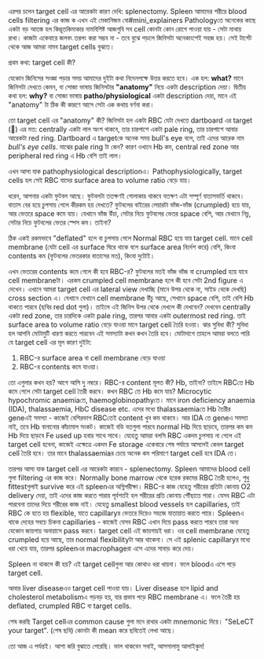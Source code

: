 
এরপর চলেন target cell এর আরেকটা কারণ দেখি: splenectomy. Spleen আমাদের শরীরে blood cells filtering এর কাজ ক
এখন এই মেকানিজম বো#mini_explainers 
Pathologyতে অনেকের কাছে একটা বড় আতঙ্ক হল কিম্ভূতকিমাকার নামবিশিষ্ট আজগুবি সব cell কোনটা কোন রোগে পাওয়া যায় - সেটা মাথায় রাখা। কাজটা একেবারে জলবৎ তরলং করা সম্ভব না - তবে বুঝে পড়লে জিনিসটা অনেকাংশেই সহজ হয়। সেই টার্গেট থেকে আজ আমরা নামব target cells বুঝতে।

প্রথম কথা: target cell কী?

যেকোন জিনিসের সংজ্ঞা পড়ার সময় আমাদের দুইটা কথা নিদেনপক্ষে উত্তর করতে হবে। এক হল: **what?** মানে জিনিসটা দেখতে কেমন, বা সোজা ভাষায় জিনিসটার **"anatomy"** নিয়ে একটা description দেয়া। দ্বিতীয় কথা হল: **why?** বা সোজা ভাষায় **patho/physiological** একটা description দেয়া, মানে এই "anatomy" টা ঠিক কী কারণে আসে সেটা এক কথায় বর্ণনা করা।

তো target cell এর "anatomy" কী? জিনিসটা হল একটা RBC যেটা দেখতে dartboard এর target (🎯) এর মত: centrally একটা লাল অংশ থাকবে, তার চারপাশে একটা pale ring, তার চারপাশে আবার আরেকটা red ring. Dartboard এ targetকে অনেক সময় bull's eye বলে, তাই এদের আরেক নাম *bull's eye cells*. মাঝের pale ring টা কেন? কারণ ওখানে Hb কম, central red zone আর peripheral red ring এ Hb বেশি তাই লাল।

এখন আসা যাক pathophysiological descriptionএ। Pathophysiologically, target cells হল সেই RBC যাদের surface area to volume ratio বেড়ে যায়। 

ধরেন, আপনার একটা ফুটবল আছে। ফুটবলটা ততক্ষণই গোলাকার থাকবে যতক্ষণ এটা সম্পূর্ণ বাতাসভর্তি থাকবে। বাতাস বের হয়ে চুপসায় গেলে কীরকম হয় দেখতে? ফুটবলের বাইরের লেয়ারটা ভাঁজ-ভাঁজ (crumpled) হয়ে যায়, আর ভেতরে space কমে যায়। যেখানে ভাঁজ উঁচা, সেটার নিচে ফুটবলের ভেতর space বেশি, আর যেখানে নিচু, সেটার নিচে ফুটবলের ভেতর স্পেস কম। তাইনা?

ঠিক একই রকমভাবে "deflated" হলে বা চুপসায় গেলে Normal RBC হয়ে যায় target cell. মানে cell membrane (যেটা cell এর surface ঘিরে থাকে বলে surface area নির্দেশ করে) বেশি, কিংবা contents কম (ফুটবলের ভেতরকার বাতাসের মত), কিংবা দুটোই। 

এখন ভেতরের contents কমে গেলে কী হবে RBC-র? ফুটবলের মতই ভাঁজ ভাঁজ বা crumpled হয়ে যাবে cell membraneটা। এরকম crumpled cell membrane হলে কী হবে সেটা 2nd figure এ দেখেন। এখানে আমরা target cell এর lateral view দেখাচ্ছি (মানে উপর থেকে না, সাইড থেকে দেখছি) cross section এ। যেখানে যেখানে cell membrane উঁচু আছে, সেখানে space বেশি, তাই বেশি Hb থাকতে পারবে (ছবির red dot গুলা)। তাইলে এই জিনিস উপর থেকে দেখলে কী দেখবেন? দেখবেন centrally একটা red zone, তার চারদিকে একটা pale ring, তারপর আবার একটা outermost red ring. তাই surface area to volume ratio বেড়ে যাওয়া মানে target cell তৈরি হওয়া।
ঝার সুবিধা কী? সুবিধা হল আপনি মোটামুটি ধারণা করতে পারবেন এই সমস্যাটা কখন কখন তৈরি হবে। মোটাদাগে তাহলে আমরা বলতে পারি যে target cell এর মূল কারণ দুইটা:

1. RBC-র surface area বা cell membrane বেড়ে যাওয়া
2. RBC-র contents কমে যাওয়া।

তো এগুলার কখন হয়? আগে আসি দু নম্বরে। RBC-র content মূলত কী? Hb, তাইনা? তাইলে RBCতে Hb কমে গেলে সেটা target cell তৈরী করবে। কখন RBC তে Hb কমে যায়? Microcytic hypochromic anaemiaতে, haemoglobinopathyতে। মানে iron deficiency anaemia (IDA), thalassaemia, HbC disease etc. এদের মধ্যে thalassaemiaতে Hb তৈরীর geneএই সমস্যা - কাজেই বেশিরভাগ RBCতেই content খুব কম থাকবে। আর IDA তে geneএ সমস্যা নাই, তবে Hb বানানোর কাঁচামাল সংকট। কাজেই বডি যতগুলা পারবে normal Hb দিয়ে ছাড়বে, তারপর কম কম Hb দিয়ে ছাড়বে Fe used up হবার সাথে সাথে। যেহেতু আমরা বলসি RBC একদম চুপসায় না গেলে এই target cell হবেনা, কাজেই এক্ষেত্রে একদম Fe storage একেবারে শেষ পর্যায়ে আসলেই কেবল target cell তৈরি হবে। তার মানে thalassaemiaর চেয়ে অনেক কম পরিমাণে target cell হবে IDA তে।


তারপর আসা যাক target cell এর আরেকটা কারনে - splenectomy. Spleen আমাদের blood cell গুলা filtering এর কাজ করে। Normally bone marrow থেকে হরেক রকমের RBC তৈরী হলেও, শুধু fittestগুলাই survive করে এই spleenএর অগ্নিপরীক্ষা। RBC-র কাজ যেহেতু শরীরের প্রতিটা কোনায় O2 delivery দেয়া, তাই এদের কাজ করতে পারার পূর্বশর্তই হল শরীরের প্রতি কোনায় পৌঁছাতে পারা। যেসব RBC এটা পারবেনা তাদের দিয়ে শরীরের কাজ নাই। যেহেতু smallest blood vessels হল capillaries, তাই RBC কে হতে হয় flexible, যাতে capillaryর ভেতরে দিয়েও সহজে যাতায়াত করতে পারে। Spleenএ থাকে দেহের সবচে চিকনা capillaries - কাজেই যেসব RBC এখান দিয়ে pass করতে পারবে তারা অন্য যেকোন জায়গায় অনায়াসে pass করবে। target cell এই জায়গায়ই ধরা। ওর cell membrane যেহেতু crumpled হয়ে আছে, তার normal flexibilityটা আর থাকেনা। সে এই splenic capillaryর মধ্যে ধরা খেয়ে যায়, তারপর spleenএর macrophageরা এসে এদের সাবাড় করে দেয়। 

Spleen না থাকলে কী হয়? এই target cellগুলা আর কোথাও ধরা খায়না। ফলে bloodএ এসে পড়ে target cell.

আবার liver diseaseএও target cell পাওয়া যায়। Liver disease হলে lipid and cholesterol metabolismএ গড়বড় হয়, যার প্রভাব পড়ে RBC membrane এ। ফলে তৈরী হয় deflated, crumpled RBC বা target cells.

শেষ করছি Target cellএর common cause গুলা মনে রাখার একটা mnemonic দিয়ে। "SeLeCT your target". (শেষ ছবি) কোনটা কী mean করে ছবিতেই লেখা আছে। 

তো আজ এ পর্যন্তই। আশা করি বুঝাতে পেরেছি। ভাল থাকবেন সবাই, আসসালামু আলাইকুম!